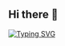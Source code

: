 ## Hi there 👋

[![Typing SVG](https://readme-typing-svg.herokuapp.com?color=%0085f0&lines=Nays06+Developer)](https://git.io/typing-svg)
